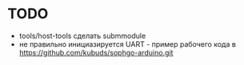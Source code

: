 # TODO
* tools/host-tools сделать submmodule
* не правильно инициазируется UART - пример рабочего кода в https://github.com/kubuds/sophgo-arduino.git